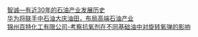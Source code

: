   
[智诚—有近30年的石油产业发展历史](http://www.dianyue.me/archives/052/rknkcpzfp3dm0kho/)  
[华为将联手中石油大庆油田，布局高端石油产业](http://www.dianyue.me/archives/214/e2fi0wo2siot8w77/)  
[锦州百特化工有限公司-考察抗氧剂在不同基础油中对旋转氧弹的影响](http://www.dianyue.me/archives/411/n20uw4gfjq9n4paq/)